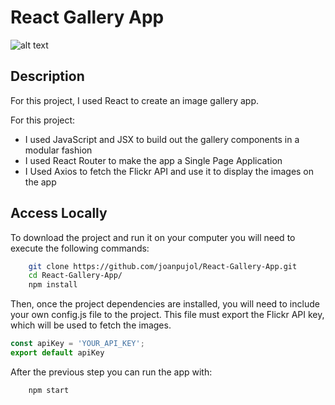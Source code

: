 # React Gallery App

![alt text](https://gdurl.com/hlNJ)

## Description ##

For this project, I used React to create an image gallery app.

For this project:

- I used JavaScript and JSX to build out the gallery components in a modular fashion
- I used React Router to make the app a Single Page Application
- I Used Axios to fetch the Flickr API and use it to display the images on the app

## Access Locally

To download the project and run it on your computer you will need to execute the following commands:

```bash
    git clone https://github.com/joanpujol/React-Gallery-App.git
    cd React-Gallery-App/
    npm install
 ```

 Then, once the project dependencies are installed, you will need to include your own config.js file to the project. This file must export the Flickr API key, which will be used to fetch the images.

 ```javascript
const apiKey = 'YOUR_API_KEY';
export default apiKey
 ```

 After the previous step you can run the app with:

```bash
    npm start
```